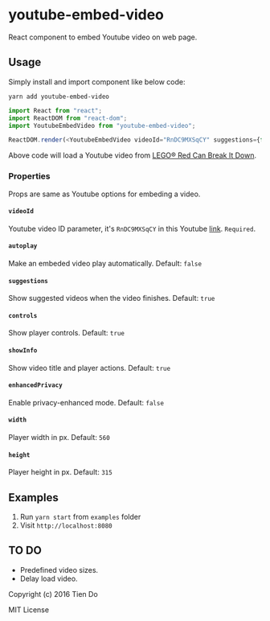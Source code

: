 # youtube-embed-video
React component to embed Youtube video on web page.

## Usage
Simply install and import component like below code:

`yarn add youtube-embed-video`

```js
import React from "react";
import ReactDOM from "react-dom";
import YoutubeEmbedVideo from "youtube-embed-video";

ReactDOM.render(<YoutubeEmbedVideo videoId="RnDC9MXSqCY" suggestions={false} />, document.getElementById("app"));
```

Above code will load a Youtube video from [LEGO® Red Can Break It Down](https://www.youtube.com/watch?v=RnDC9MXSqCY).

### Properties
Props are same as Youtube options for embeding a video.

#### `videoId`
Youtube video ID parameter, it's `RnDC9MXSqCY` in this Youtube [link](https://www.youtube.com/watch?v=RnDC9MXSqCY). `Required`.
#### `autoplay`
Make an embeded video play automatically. Default: `false`
#### `suggestions`
Show suggested videos when the video finishes. Default: `true`
#### `controls`
Show player controls. Default: `true`
#### `showInfo`
Show video title and player actions. Default: `true`
#### `enhancedPrivacy`
Enable privacy-enhanced mode. Default: `false`
#### `width`
Player width in px. Default: `560`
#### `height`
Player height in px. Default: `315`

## Examples
1. Run `yarn start` from `examples` folder
2. Visit `http://localhost:8080`

## TO DO
- Predefined video sizes.
- Delay load video.

Copyright (c) 2016 Tien Do

MIT License
